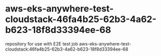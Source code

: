 # aws-eks-anywhere-test-cloudstack-46fa4b25-62b3-4a62-b623-18f8d33394ee-68
repository for use with E2E test job aws-eks-anywhere-test-cloudstack:46fa4b25-62b3-4a62-b623-18f8d33394ee-68
